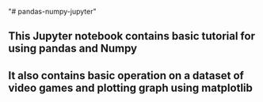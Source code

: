  "# pandas-numpy-jupyter" 
## This Jupyter notebook contains basic tutorial for using pandas and Numpy
## It also contains basic operation on a dataset of video games and plotting graph using matplotlib
